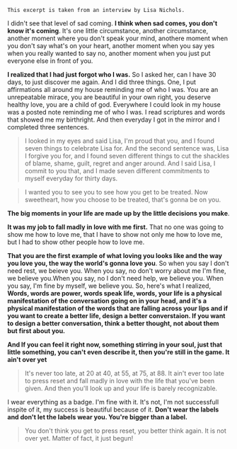     This excerpt is taken from an interview by Lisa Nichols.

I didn't see that level of sad coming. **I think when sad comes, you don't know it's coming**. It's one little circumstance, another circumstance, another moment where you don't speak your mind, anothere moment when you don't say what's on your heart, another moment when you say yes when you really wanted to say no, another moment when you just put everyone else in front of you.

**I realized that I had just forgot who I was.** So I asked her, can I have 30 days, to just discover me again. And I did three things. One, I put affirmations all around my house reminding me of who I was. You are an unrepeatable mirace, you are beautiful in your own right, you deserve healthy love, you are a child of god. Everywhere I could look in my house was a posted note reminding me of who I was. I read scriptures and words that showed me my birthright. And then everyday I got in the mirror and I completed three sentences. 

> I looked in my eyes and said Lisa, I'm proud that you, and I found seven things to celebrate Lisa for. And the second sentence was, Lisa I forgive you for, and I found seven different things to cut the shackles of blame, shame, guilt, regret and anger around. And I said Lisa, I commit to you that, and I made seven different commitments to myself everyday for thirty days.

> I wanted you to see you to see how you get to be treated. Now sweetheart, how you choose to be treated, that's gonna be on you.

**The big moments in your life are made up by the little decisions you make**. 

**It was my job to fall madly in love with me first.** That no one was going to show me how to love me, that I have to show not only me how to love me, but I had to show other people how to love me. 

**That you are the first example of what loving you looks like and the way you love you, the way the world's gonna love you**. So when you say I don't need rest, we beieve you. When you say, no don't worry about me I'm fine, we believe you.When you say, no I don't need help, we believe you. When you say, I'm fine by myself, we believe you. So, here's what I realized, **Words, words are power, words speak life, words, your life is a physical manifestation of the conversation going on in your head, and it's a physical manifestation of the words that are falling across your lips and if you want to create a better life, design a better converstaion. If you want to design a better conversation, think a better thought, not about them but first about you.**

**And If you can feel it right now, something stirring in your soul, just that little something, you can't even describe it, then you're still in the game. It ain't over yet**

> It's never too late, at 20 at 40, at 55, at 75, at 88. It ain't ever too late to press reset and fall madly in love with the life that you've been given. And then you'll look up and your life is barely recognizable.

I wear everything as a badge. I'm fine with it. It's not, I'm not successfull inspite of it, my success is beautiful because of it.
**Don't wear the labels and don't let the labels wear you. You're bigger than a label.**

> You don't think you get to press reset, you better think again. It is not over yet. Matter of fact, it just begun!
